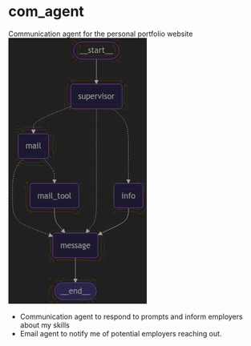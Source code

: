 # com_agent
Communication agent for the personal portfolio website
![img.png](img.png)
- Communication agent to respond to prompts and inform employers about my skills
- Email agent to notify me of potential employers reaching out.